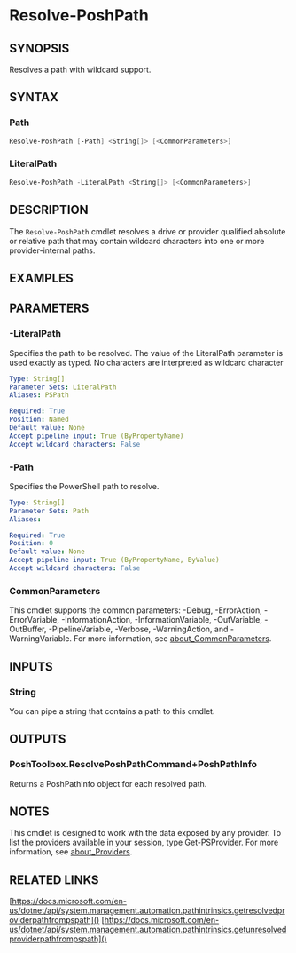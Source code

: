 ﻿---
external help file: PoshToolbox-help.xml
Module Name: PoshToolbox
online version: https://gitlab.com/PoshAJ/PoshToolbox/-/blob/main/docs/Resolve-PoshPath.md
schema: 2.0.0
---

# Resolve-PoshPath

## SYNOPSIS

Resolves a path with wildcard support.

## SYNTAX

### Path

```powershell
Resolve-PoshPath [-Path] <String[]> [<CommonParameters>]
```

### LiteralPath

```powershell
Resolve-PoshPath -LiteralPath <String[]> [<CommonParameters>]
```

## DESCRIPTION

The `Resolve-PoshPath` cmdlet resolves a drive or provider qualified absolute or relative path that may contain wildcard characters into one or more provider-internal paths.

## EXAMPLES

## PARAMETERS

### -LiteralPath

Specifies the path to be resolved. The value of the LiteralPath parameter is used exactly as typed. No characters are interpreted as wildcard character

```yaml
Type: String[]
Parameter Sets: LiteralPath
Aliases: PSPath

Required: True
Position: Named
Default value: None
Accept pipeline input: True (ByPropertyName)
Accept wildcard characters: False
```

### -Path

Specifies the PowerShell path to resolve.

```yaml
Type: String[]
Parameter Sets: Path
Aliases:

Required: True
Position: 0
Default value: None
Accept pipeline input: True (ByPropertyName, ByValue)
Accept wildcard characters: False
```

### CommonParameters

This cmdlet supports the common parameters: -Debug, -ErrorAction, -ErrorVariable, -InformationAction, -InformationVariable, -OutVariable, -OutBuffer, -PipelineVariable, -Verbose, -WarningAction, and -WarningVariable. For more information, see [about_CommonParameters](http://go.microsoft.com/fwlink/?LinkID=113216).

## INPUTS

### String

You can pipe a string that contains a path to this cmdlet.

## OUTPUTS

### PoshToolbox.ResolvePoshPathCommand+PoshPathInfo

Returns a PoshPathInfo object for each resolved path.

## NOTES

This cmdlet is designed to work with the data exposed by any provider. To list the providers available in your session, type Get-PSProvider. For more information, see [about_Providers](https://docs.microsoft.com/en-us/powershell/module/microsoft.powershell.core/about/about_providers).

## RELATED LINKS

[https://docs.microsoft.com/en-us/dotnet/api/system.management.automation.pathintrinsics.getresolvedproviderpathfrompspath]()
[https://docs.microsoft.com/en-us/dotnet/api/system.management.automation.pathintrinsics.getunresolvedproviderpathfrompspath]()
